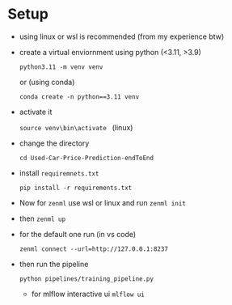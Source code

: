 # Setup
- using linux or wsl is recommended (from my experience btw)
- create a virtual enviornment using python (<3.11, >3.9)
  
  ```python3.11 -m venv venv```
  
  or (using conda)
  
  ```conda create -n python==3.11 venv```
- activate it
  
  ```source venv\bin\activate ``` (linux)
- change the directory
  
  ```cd Used-Car-Price-Prediction-endToEnd```
- install ```requiremnets.txt```
  
  ```pip install -r requirements.txt```
- Now for ```zenml``` use wsl or linux and run ```zenml init```
- then ```zenml up```
- for the default one run (in vs code)
  
  ```zenml connect --url=http://127.0.0.1:8237```
- then run the pipeline
  
  ```python pipelines/training_pipeline.py```

  - for mlflow interactive ui
    ```mlflow ui```
